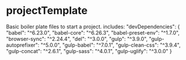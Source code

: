 # projectTemplate

Basic boiler plate files to start a project.
 includes:
   "devDependencies": {
    "babel": "^6.23.0",
    "babel-core": "^6.26.3",
    "babel-preset-env": "^1.7.0",
    "browser-sync": "^2.24.4",
    "del": "^3.0.0",
    "gulp": "^3.9.0",
    "gulp-autoprefixer": "^5.0.0",
    "gulp-babel": "^7.0.1",
    "gulp-clean-css": "^3.9.4",
    "gulp-concat": "^2.6.1",
    "gulp-sass": "^4.0.1",
    "gulp-uglify": "^3.0.0"
   }
